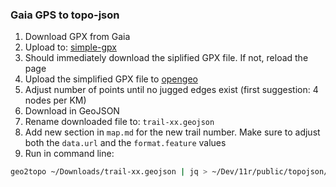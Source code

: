 ### Gaia GPS to topo-json

1. Download GPX from Gaia
2. Upload to: [simple-gpx](https://simple-gpx.herokuapp.com)
3. Should immediately download the siplified GPX file. If not, reload the page
4. Upload the simplified GPX file to [opengeo](https://opengeo.tech/maps/gpx-simplify-optimizer/)
5. Adjust number of points until no jugged edges exist (first suggestion: 4 nodes per KM)
6. Download in GeoJSON
7. Rename downloaded file to: `trail-xx.geojson`
8. Add new section in `map.md` for the new trail number. Make sure to adjust both the `data.url` and the `format.feature` values
9. Run in command line:

```bash 
geo2topo ~/Downloads/trail-xx.geojson | jq > ~/Dev/11r/public/topojson/trail-xx.topojson
```
